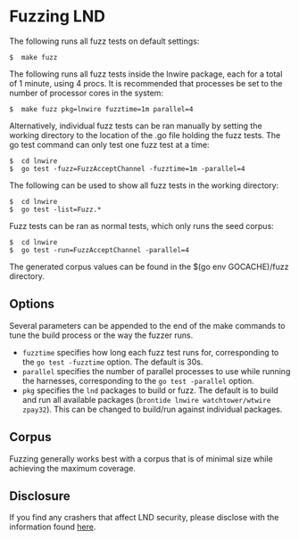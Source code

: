 # Fuzzing LND #

The following runs all fuzz tests on default settings:
```shell
$  make fuzz
```
The following runs all fuzz tests inside the lnwire package, each for a total of 1 minute, using 4 procs. 
It is recommended that processes be set to the number of processor cores in the system:
```shell
$  make fuzz pkg=lnwire fuzztime=1m parallel=4
```
Alternatively, individual fuzz tests can be ran manually by setting the working directory to the location of the .go file holding the fuzz tests.
The go test command can only test one fuzz test at a time:
```shell
$  cd lnwire
$  go test -fuzz=FuzzAcceptChannel -fuzztime=1m -parallel=4
```
The following can be used to show all fuzz tests in the working directory:
```shell
$  cd lnwire
$  go test -list=Fuzz.*
```

Fuzz tests can be ran as normal tests, which only runs the seed corpus:
```shell
$  cd lnwire
$  go test -run=FuzzAcceptChannel -parallel=4
```
The generated corpus values can be found in the $(go env GOCACHE)/fuzz directory.
## Options ##
Several parameters can be appended to the end of the make commands to tune the build process or the way the fuzzer runs.
- `fuzztime` specifies how long each fuzz test runs for, corresponding to the `go test -fuzztime` option. The default is 30s.
- `parallel` specifies the number of parallel processes to use while running the harnesses, corresponding to the `go test -parallel` option.
- `pkg` specifies the `lnd` packages to build or fuzz. The default is to build and run all available packages (`brontide lnwire watchtower/wtwire zpay32`). This can be changed to build/run against individual packages.

## Corpus ##
Fuzzing generally works best with a corpus that is of minimal size while achieving the maximum coverage.

## Disclosure ##
If you find any crashers that affect LND security, please disclose with the information found [here](https://github.com/lightningnetwork/lnd/#security).
